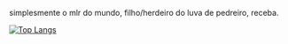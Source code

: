 simplesmente o mlr do mundo, filho/herdeiro do luva de pedreiro, receba.

[![Top Langs](https://github-readme-stats.vercel.app/api/top-langs/?username=rouri404&theme=date_night)](https://github.com/rouri404)
